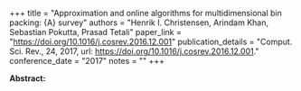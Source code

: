 +++
title = "Approximation and online algorithms for multidimensional bin packing: {A} survey"
authors = "Henrik I. Christensen, Arindam Khan, Sebastian Pokutta, Prasad Tetali"
paper_link = "https://doi.org/10.1016/j.cosrev.2016.12.001"
publication_details = "Comput. Sci. Rev., 24, 2017, url: <a href='https://doi.org/10.1016/j.cosrev.2016.12.001' target='_blank'>https://doi.org/10.1016/j.cosrev.2016.12.001</a>."
conference_date = "2017"
notes = ""
+++

<b>Abstract:</b>
